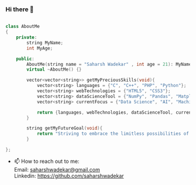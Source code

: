 ### Hi there 👋

<!--
**saharshwadekar/saharshwadekar** is a ✨ _special_ ✨ repository because its `README.md` (this file) appears on your GitHub profile.

Here are some ideas to get you started:

- 🔭 I’m currently working on ...
- 🌱 I’m currently learning ...
- 👯 I’m looking to collaborate on ...
- 🤔 I’m looking for help with ...
- 💬 Ask me about ...
- 📫 How to reach me: ...
- 😄 Pronouns: ...
- ⚡ Fun fact: ...
-->

```cpp

class AboutMe
{
    private:
        string MyName;
        int MyAge;

    public:
        AboutMe(string name = "Saharsh Wadekar" , int age = 21): MyName(name),MyAge(age) {}
        virtual ~AboutMe() {}

        vector<vector<string>> getMyPreciousSkills(void){
            vector<string> languages = {"C", "C++", "PHP", "Python"};
            vector<string> webTechnologies = {"HTML5", "CSS3"};
            vector<string> dataScienceTool = {"NumPy", "Pandas", "Matplotlib"};
            vector<string> currentFocus = {"Data Science", "AI", "Machine Learning"};

            return {languages, webTechnologies, dataScienceTool, currentFocus};
        }

        string getMyFutureGoal(void){
            return "Striving to embrace the limitless possibilities of technology, I aim to be at the forefront of innovation, shaping a future where the only constant is boundless progress.";
        }

};
```

- 📫 How to reach out to me:<br>
  <t>Email: saharshwadekar@gmail.com<br>
  <t>Linkedin: https://github.com/saharshwadekar <br>
  
